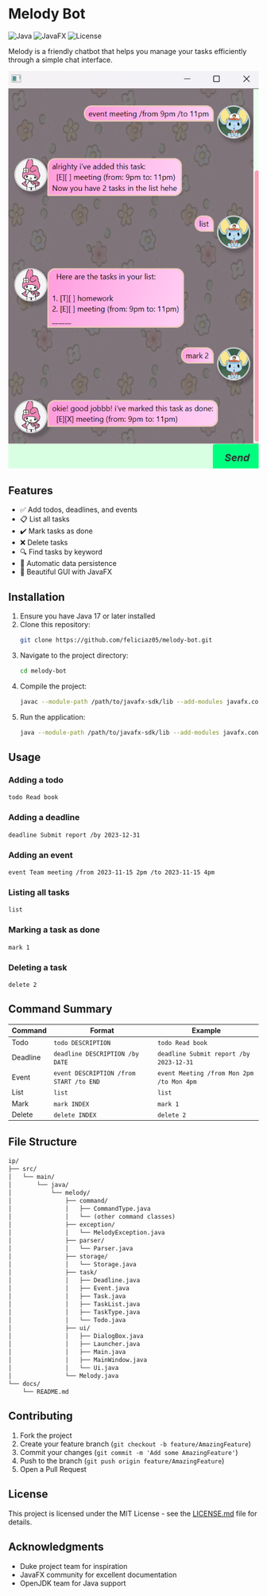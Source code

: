# Melody Bot

![Java](https://img.shields.io/badge/Java-17%2B-blue)
![JavaFX](https://img.shields.io/badge/JavaFX-17%2B-orange)
![License](https://img.shields.io/badge/License-MIT-green)

Melody is a friendly chatbot that helps you manage your tasks efficiently through a simple chat interface.

![Melody Screenshot](Ui.png)

## Features

- ✅ Add todos, deadlines, and events
- 📋 List all tasks
- ✔️ Mark tasks as done
- ❌ Delete tasks
- 🔍 Find tasks by keyword
- 💾 Automatic data persistence
- 🎨 Beautiful GUI with JavaFX

## Installation

1. Ensure you have Java 17 or later installed
2. Clone this repository:
   ```bash
   git clone https://github.com/feliciaz05/melody-bot.git
   ```
3. Navigate to the project directory:
   ```bash
   cd melody-bot
   ```
4. Compile the project:
   ```bash
   javac --module-path /path/to/javafx-sdk/lib --add-modules javafx.controls,javafx.fxml -d out src/**/*.java
   ```
5. Run the application:
   ```bash
   java --module-path /path/to/javafx-sdk/lib --add-modules javafx.controls,javafx.fxml -cp out melody.Launcher
   ```

## Usage

### Adding a todo
```
todo Read book
```

### Adding a deadline
```
deadline Submit report /by 2023-12-31
```

### Adding an event
```
event Team meeting /from 2023-11-15 2pm /to 2023-11-15 4pm
```

### Listing all tasks
```
list
```

### Marking a task as done
```
mark 1
```

### Deleting a task
```
delete 2
```

## Command Summary

| Command | Format | Example |
|---------|--------|---------|
| Todo | `todo DESCRIPTION` | `todo Read book` |
| Deadline | `deadline DESCRIPTION /by DATE` | `deadline Submit report /by 2023-12-31` |
| Event | `event DESCRIPTION /from START /to END` | `event Meeting /from Mon 2pm /to Mon 4pm` |
| List | `list` | `list` |
| Mark | `mark INDEX` | `mark 1` |
| Delete | `delete INDEX` | `delete 2` |

## File Structure

```
ip/
├── src/
│   └── main/
│       └── java/
│           └── melody/
│               ├── command/
│               │   ├── CommandType.java
│               │   └── (other command classes)
│               ├── exception/
│               │   └── MelodyException.java
│               ├── parser/
│               │   └── Parser.java
│               ├── storage/
│               │   └── Storage.java
│               ├── task/
│               │   ├── Deadline.java
│               │   ├── Event.java
│               │   ├── Task.java
│               │   ├── TaskList.java
│               │   ├── TaskType.java
│               │   └── Todo.java
│               ├── ui/
│               │   ├── DialogBox.java
│               │   ├── Launcher.java
│               │   ├── Main.java
│               │   ├── MainWindow.java
│               │   └── Ui.java
│               └── Melody.java
└── docs/
    └── README.md
```

## Contributing

1. Fork the project
2. Create your feature branch (`git checkout -b feature/AmazingFeature`)
3. Commit your changes (`git commit -m 'Add some AmazingFeature'`)
4. Push to the branch (`git push origin feature/AmazingFeature`)
5. Open a Pull Request

## License

This project is licensed under the MIT License - see the [LICENSE.md](LICENSE.md) file for details.

## Acknowledgments

- Duke project team for inspiration
- JavaFX community for excellent documentation
- OpenJDK team for Java support